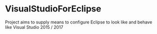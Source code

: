 # VisualStudioForEclipse
Project aims to supply means to configure Eclipse to look like and behave like Visual Studio 2015 / 2017
